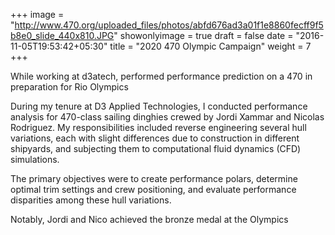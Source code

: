 +++
image = "http://www.470.org/uploaded_files/photos/abfd676ad3a01f1e8860fecff9f5b8e0_slide_440x810.JPG"
showonlyimage = true
draft = false
date = "2016-11-05T19:53:42+05:30"
title = "2020 470 Olympic Campaign"
weight = 7
+++

While working at d3atech, performed performance prediction on a 470 in preparation for Rio Olympics
<!--more-->
During my tenure at D3 Applied Technologies, I conducted performance analysis for 470-class sailing dinghies crewed by Jordi Xammar and Nicolas Rodriguez. My responsibilities included reverse engineering several hull variations, each with slight differences due to construction in different shipyards, and subjecting them to computational fluid dynamics (CFD) simulations.

The primary objectives were to create performance polars, determine optimal trim settings and crew positioning, and evaluate performance disparities among these hull variations.

Notably, Jordi and Nico achieved the bronze medal at the Olympics